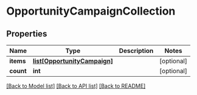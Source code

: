 # OpportunityCampaignCollection

## Properties
Name | Type | Description | Notes
------------ | ------------- | ------------- | -------------
**items** | [**list[OpportunityCampaign]**](OpportunityCampaign.md) |  | [optional] 
**count** | **int** |  | [optional] 

[[Back to Model list]](../README.md#documentation-for-models) [[Back to API list]](../README.md#documentation-for-api-endpoints) [[Back to README]](../README.md)

